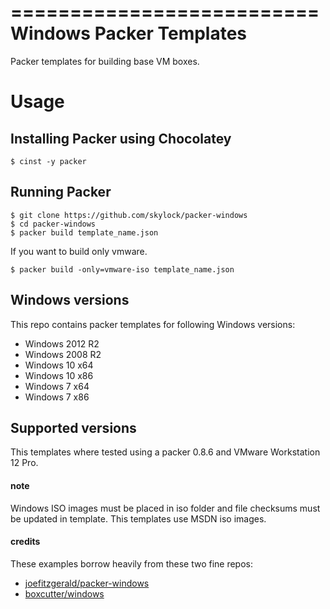 ==========================
Windows Packer Templates
==========================

Packer templates for building base VM boxes.

Usage
=====

Installing Packer using Chocolatey
----------------------------------

    $ cinst -y packer

Running Packer
--------------



    $ git clone https://github.com/skylock/packer-windows
    $ cd packer-windows
    $ packer build template_name.json


If you want to build only vmware.

    $ packer build -only=vmware-iso template_name.json

Windows versions
-----------------

This repo contains packer templates for following Windows versions:

- Windows 2012 R2
- Windows 2008 R2
- Windows 10 x64
- Windows 10 x86
- Windows 7 x64
- Windows 7 x86


Supported versions
------------------

This templates where tested using a packer 0.8.6 and VMware Workstation 12 Pro.

#### note
Windows ISO images must be placed in iso folder and file checksums must be updated in template.
This templates use MSDN iso images.

#### credits
These examples borrow heavily from these two fine repos:

- [joefitzgerald/packer-windows](https://github.com/joefitzgerald/packer-windows)
- [boxcutter/windows](https://github.com/boxcutter/windows)